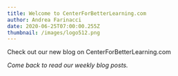 ```yaml
---
title: Welcome to CenterForBetterLearning.com
author: Andrea Farinacci
date: 2020-06-25T07:00:00.255Z
thumbnail: /images/logo512.png
---
```


Check out our new blog on CenterForBetterLearning.com

_Come back to read our weekly blog posts._

